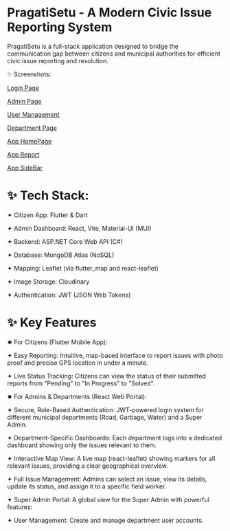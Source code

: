 # PragatiSetu - A Modern Civic Issue Reporting System 
PragatiSetu is a full-stack application designed to bridge the communication gap between citizens and municipal authorities for efficient civic issue reporting and resolution.

✨ Screenshots:

[Login Page](https://github.com/tejass06/Civic-lssue-Reporting-and-Resolution-System./blob/313d9d20f85c10761ffb429a7bb1d5271390d95f/Login%20Page.png?raw=true)

[Admin Page](https://github.com/tejass06/Civic-lssue-Reporting-and-Resolution-System./blob/313d9d20f85c10761ffb429a7bb1d5271390d95f/admin%20page.png?raw=true)

[User Management](https://github.com/tejass06/Civic-lssue-Reporting-and-Resolution-System./blob/313d9d20f85c10761ffb429a7bb1d5271390d95f/User.png?raw=true)

[Department Page](https://github.com/tejass06/Civic-lssue-Reporting-and-Resolution-System./blob/313d9d20f85c10761ffb429a7bb1d5271390d95f/department..1.png?raw=true)

[App HomePage](https://github.com/tejass06/Civic-lssue-Reporting-and-Resolution-System./blob/main/app-1.jpg?raw=true)

[App Report](https://github.com/tejass06/Civic-lssue-Reporting-and-Resolution-System./blob/main/app-2.jpg?raw=true)

[App SideBar](https://github.com/tejass06/Civic-lssue-Reporting-and-Resolution-System./blob/main/app-3.jpg?raw=true)

# ✨ Tech Stack:

✦ Citizen App: Flutter & Dart

✦ Admin Dashboard: React, Vite, Material-UI (MUI)

✦ Backend: ASP.NET Core Web API (C#)

✦ Database: MongoDB Atlas (NoSQL)

✦ Mapping: Leaflet (via flutter_map and react-leaflet)

✦ Image Storage: Cloudinary

✦ Authentication: JWT (JSON Web Tokens)


# ✨ Key Features
✸ For Citizens (Flutter Mobile App):

✦ Easy Reporting: Intuitive, map-based interface to report issues with photo proof and precise GPS location in under a minute.


✦ Live Status Tracking: Citizens can view the status of their submitted reports from "Pending" to "In Progress" to "Solved".


✸ For Admins & Departments (React Web Portal):

✦ Secure, Role-Based Authentication: JWT-powered login system for different municipal departments (Road, Garbage, Water) and a Super Admin.

✦ Department-Specific Dashboards: Each department logs into a dedicated dashboard showing only the issues relevant to them.

✦ Interactive Map View: A live map (react-leaflet) showing markers for all relevant issues, providing a clear geographical overview.

✦ Full Issue Management: Admins can select an issue, view its details, update its status, and assign it to a specific field worker.

✦ Super Admin Portal: A global view for the Super Admin with powerful features:

✦ User Management: Create and manage department user accounts.
